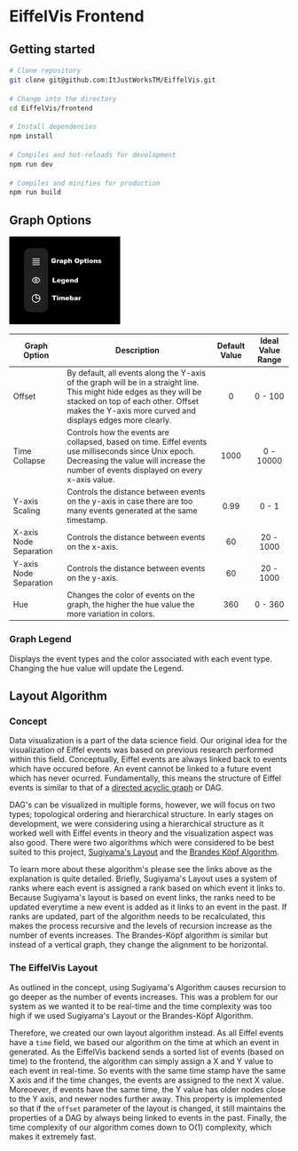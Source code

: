 # EiffelVis Frontend

## Getting started

```bash
# Clone repository
git clone git@github.com:ItJustWorksTM/EiffelVis.git

# Change into the directory
cd EiffelVis/frontend

# Install dependencies
npm install

# Compiles and hot-reloads for development
npm run dev

# Compiles and minifies for production
npm run build
```

## **Graph Options**

<img src="../assets/graph_menu.png" alt="GraphMenu" width="200"/>

| Graph Option           | Description                                                                                                                                                                                                               | Default Value | Ideal Value Range |
| ---------------------- | ------------------------------------------------------------------------------------------------------------------------------------------------------------------------------------------------------------------------- | :-----------: | :---------------: |
| Offset                 | By default, all events along the Y-axis of the graph will be in a straight line. This might hide edges as they will be stacked on top of each other. Offset makes the Y-axis more curved and displays edges more clearly. |       0       |      0 - 100      |
| Time Collapse          | Controls how the events are collapsed, based on time. Eiffel events use milliseconds since Unix epoch. Decreasing the value will increase the number of events displayed on every x-axis value.                           |     1000      |     0 - 10000     |
| Y-axis Scaling         | Controls the distance between events on the y-axis in case there are too many events generated at the same timestamp.                                                                                                     |     0.99      |       0 - 1       |
| X-axis Node Separation | Controls the distance between events on the x-axis.                                                                                                                                                                       |      60       |     20 - 1000     |
| Y-axis Node Separation | Controls the distance between events on the y-axis.                                                                                                                                                                       |      60       |     20 - 1000     |
| Hue                    | Changes the color of events on the graph, the higher the hue value the more variation in colors.                                                                                                                          |      360      |      0 - 360      |

### **Graph Legend**

Displays the event types and the color associated with each event type. Changing the hue value will update the Legend.

## Layout Algorithm

### Concept

Data visualization is a part of the data science field. Our original idea for the visualization of Eiffel events was based on previous research performed within this field. Conceptually, Eiffel events are always linked back to events which have occured before. An event cannot be linked to a future event which has never ocurred. Fundamentally, this means the structure of Eiffel events is similar to that of a [directed acyclic graph](https://en.wikipedia.org/wiki/Directed_acyclic_graph) or DAG.

DAG's can be visualized in multiple forms, however, we will focus on two types; topological ordering and hierarchical structure. In early stages on development, we were considering using a hierarchical structure as it worked well with Eiffel events in theory and the visualization aspect was also good. There were two algorithms which were considered to be best suited to this project, [Sugiyama's Layout](https://en.wikipedia.org/wiki/Layered_graph_drawing) and the [Brandes Köpf Algorithm](https://www.semanticscholar.org/paper/Fast-and-Simple-Horizontal-Coordinate-Assignment-Brandes-K%C3%B6pf/69cb129a8963b21775d6382d15b0b447b01eb1f8).

To learn more about these algorithm's please see the links above as the explanation is quite detailed. Briefly, Sugiyama's Layout uses a system of ranks where each event is assigned a rank based on which event it links to. Because Sugiyama's layout is based on event links, the ranks need to be updated everytime a new event is added as it links to an event in the past. If ranks are updated, part of the algorithm needs to be recalculated, this makes the process recursive and the levels of recursion increase as the number of events increases. The Brandes-Köpf algorithm is similar but instead of a vertical graph, they change the alignment to be horizontal.

### The EiffelVis Layout

As outlined in the concept, using Sugiyama's Algorithm causes recursion to go deeper as the number of events increases. This was a problem for our system as we wanted it to be real-time and the time complexity was too high if we used Sugiyama's Layout or the Brandes-Köpf Algorithm.

Therefore, we created our own layout algorithm instead. As all Eiffel events have a `time` field, we based our algorithm on the time at which an event in generated. As the EiffelVis backend sends a sorted list of events (based on time) to the frontend, the algorithm can simply assign a X and Y value to each event in real-time. So events with the same time stamp have the same X axis and if the time changes, the events are assigned to the next X value. Moreoever, if events have the same time, the Y value has older nodes close to the Y axis, and newer nodes further away. This property is implemented so that if the `offset` parameter of the layout is changed, it still maintains the properties of a DAG by always being linked to events in the past. Finally, the time complexity of our algorithm comes down to O(1) complexity, which makes it extremely fast.
